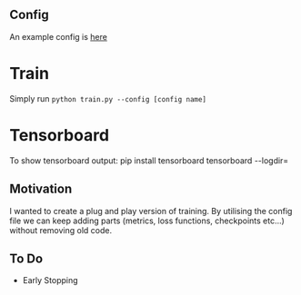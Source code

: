 ## Config
An example config is [here](config/res1.yml)

# Train
Simply run <code>python train.py --config [config name]</code>

# Tensorboard
To show tensorboard output:
pip install tensorboard
tensorboard --logdir=<folder>

## Motivation
I wanted to create a plug and play version of training. By utilising the config file we can keep adding parts (metrics, loss functions, checkpoints etc...) without removing old code.

## To Do
- Early Stopping
